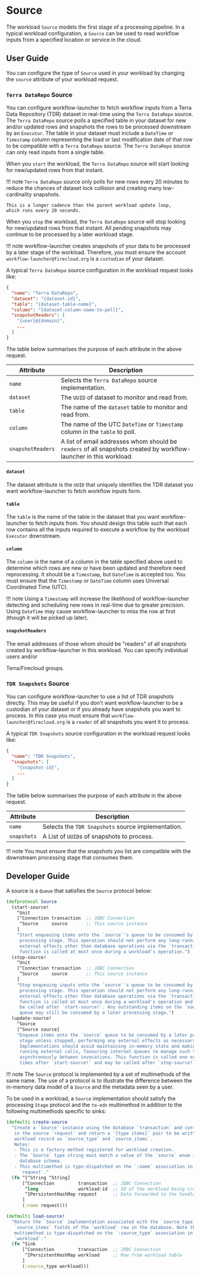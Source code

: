# Source
The workload `Source` models the first stage of a processing pipeline.
In a typical workload configuration,
a `Source` can be used to read workflow inputs
from a specified location or service in the cloud.

## User Guide
You can configure the type of `Source` used in your workload by changing the
`source` attribute of your workload request.

### `Terra DataRepo` Source
You can configure workflow-launcher to fetch workflow inputs from a Terra Data
Repository (TDR) dataset in real-time using the `Terra DataRepo` source. The
`Terra DataRepo` source polls a specified table in your dataset for new and/or
updated rows and snapshots the rows to be processed downstream by an `Executor`.
The table in your dataset must include a `DateTime` or `Timestamp` column
representing the load or last modification date of that row to be compatible
with a `Terra DataRepo` source. The `Terra DataRepo` source can only read inputs
from a single table.

When you `start` the workload, the `Terra DataRepo` source will start looking
for new/updated rows from that instant.

!!! note
    `Terra DataRepo` source only polls for new rows every 20 minutes
    to reduce the chances of dataset lock collision and creating
    many low-cardinality snapshots.

    This is a longer cadence than the parent workload update loop,
    which runs every 20 seconds.

When you `stop` the workload, the `Terra DataRepo` source will stop looking
for new/updated rows from that instant. All pending snapshots may continue
to be processed by a later workload stage.

!!! note
    workflow-launcher creates snapshots of your data to be processed by a
    later stage of the workload. Therefore, you must ensure the account
    `workflow-launcher@firecloud.org` is a `custodian` of your dataset.

A typical `Terra DataRepo` source configuration in the workload request looks
like:
```json
{
  "name": "Terra DataRepo",
  "dataset": "{dataset-id}",
  "table": "{dataset-table-name}",
  "column": "{dataset-column-name-to-poll}",
  "snapshotReaders": [
    "{user}@{domain}",
    ...
  ]
}
```

The table below summarises the purpose of each attribute in the above request.

| Attribute         | Description                                              |
|-------------------|----------------------------------------------------------|
| `name`            | Selects the `Terra DataRepo` source implementation.      |
| `dataset`         | The `UUID` of dataset to monitor and read from.          |
| `table`           | The name of the `dataset` table to monitor and read from.|
| `column`          | The name of the UTC `DateTime` or `Timestamp` column in the `table` to poll.|
| `snapshotReaders` | A list of email addresses whom should be `readers` of all snapshots created by workflow-launcher in this workload.|

#### `dataset`
The dataset attribute is the `UUID` that uniquely identifies the TDR dataset you
want workflow-launcher to fetch workflow inputs form.

#### `table`
The `table` is the name of the table in the dataset that you want
workflow-launcher to fetch inputs from. You should design this table such that
each row contains all the inputs required to execute a workflow by the workload
`Executor` downstream.

#### `column`
The `column` is the name of a column in the table specified above
used to determine which rows are new or have been updated
and therefore need reprocessing.
It should be a `Timestamp`,
but `DateTime` is accepted too.
You must ensure that the `Timestamp` or `DateTime` column
uses Universal Coordinated Time (UTC).

!!! note
    Using a `Timestamp` will increase the likelihood of workflow-launcher
    detecting and scheduling new rows in real-time due to greater precision.
    Using `DateTime` may cause workflow-launcher to miss the row at first
    (though it will be picked up later).

#### `snapshotReaders`

The email addresses of those whom should be "readers" of all snapshots created
by workflow-launcher in this workload. You can specify individual users and/or

Terra/Firecloud groups.

### `TDR Snapshots` Source
You can configure workflow-launcher to use a list of TDR snapshots directly.
This may be useful if you don't want workflow-launcher to be a custodian of your
dataset or if you already have snapshots you want to process. In this case you
must ensure that `workflow-launcher@firecloud.org` is a `reader` of all
snapshots you want it to process.

A typical `TDR Snapshots` source configuration in the workload request looks
like:
```json
{
  "name": "TDR Snapshots",
  "snapshots": [
    "{snapshot-id}",
    ...
  ]
}
```

The table below summarises the purpose of each attribute in the above request.

| Attribute   | Description                                        |
|-------------|----------------------------------------------------|
| `name`      | Selects the `TDR Snapshots` source implementation. |
| `snapshots` | A List of `UUID`s of snapshots to process.         |

!!! note
    You must ensure that the snapshots you list are compatible with the
    downstream processing stage that consumes them.

## Developer Guide
A source is a `Queue` that satisfies the `Source` protocol below:
```clojure
(defprotocol Source
  (start-source!
    ^Unit
    [^Connection transaction  ;; JDBC Connection
     ^Source     source       ;; This source instance
    ]
    "Start enqueuing items onto the `source`'s queue to be consumed by a later
     processing stage. This operation should not perform any long-running
     external effects other than database operations via the `transaction`. This
     function is called at most once during a workload's operation.")
  (stop-source!
    ^Unit
    [^Connection transaction  ;; JDBC Connection
     ^Source     source       ;; This source instance
    ]
    "Stop enqueuing inputs onto the `source`'s queue to be consumed by a later
     processing stage. This operation should not perform any long-running
     external effects other than database operations via the `transaction`. This
     function is called at most once during a workload's operation and will only
     be called after `start-source!`. Any outstanding items on the `source`
     queue may still be consumed by a later processing stage.")
  (update-source!
    ^Source
    [^Source source]
    "Enqueue items onto the `source` queue to be consumed by a later processing
     stage unless stopped, performing any external effects as necessary.
     Implementations should avoid maintaining in-memory state and making long-
     running external calls, favouring internal queues to manage such tasks
     asynchronously between invocations. This function is called one or more
     times after `start-source!` and may be called after `stop-source!`"))
```

!!! note
    The `Source` protocol is implemented by a set of multimethods of the same
    name. The use of a protocol is to illustrate the difference between the
    in-memory data model of a `Source` and the metadata seen by a user.

To be used in a workload,
a `Source` implementation
should satisfy the processing `Stage` protocol
and the `to-edn` multimethod
in addition to the following multimethods
specific to sinks:

```clojure
(defmulti create-source
  "Create a `Source` instance using the database `transaction` and configuration
   in the source `request` and return a `[type items]` pair to be written to a
   workload record as `source_type` and `source_items`.
   Notes:
   - This is a factory method registered for workload creation.
   - The `Source` type string must match a value of the `source` enum in the
     database schema.
   - This multimethod is type-dispatched on the `:name` association in the
     `request`."
  (fn ^[^String ^String]
      [^Connection         transaction  ;; JDBC Connection
       ^long               workload-id  ;; ID of the workload being created
       ^IPersistentHashMap request      ;; Data forwarded to the handler
      ]
      (:name request)))

(defmulti load-source!
  "Return the `Source` implementation associated with the `source_type` and
   `source_items` fields of the `workload` row in the database. Note that this
   multimethod is type-dispatched on the `:source_type` association in the
   `workload`."
  (fn ^Sink
      [^Connection         transaction  ;; JDBC Connection
       ^IPersistentHashMap workload     ;; Row from workload table
      ]
      (:source_type workload)))
```
